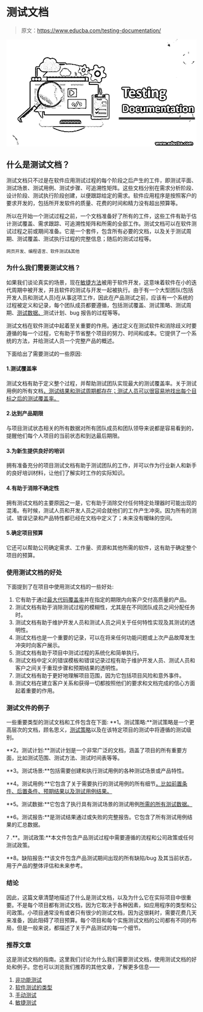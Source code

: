 # 测试文档

> 原文：<https://www.educba.com/testing-documentation/>

![Testing Documentation](img/9d79c18a968a34936690a925586ad036.png)



## 什么是测试文档？

测试文档只不过是在软件应用测试过程的每个阶段之后产生的工件，即测试平面、测试场景、测试用例、测试步骤、可追溯性矩阵。这些文档分别在需求分析阶段、设计阶段、测试执行阶段创建，以便跟踪给定的需求。软件应用程序是按照客户的要求开发的，包括所开发软件的质量、花费的时间和精力没有超出预算等。

所以在开始一个测试过程之前，一个文档准备好了所有的工件，这些工件有助于估计测试覆盖、需求跟踪、可追溯性矩阵和所需的全部工作。测试文档可以在软件测试过程之前或期间准备。它是一个套件，包含所有必要的文档，以及关于测试周期、测试覆盖、测试执行过程的完整信息；随后的测试过程等。

<small>网页开发、编程语言、软件测试&其他</small>

### 为什么我们需要测试文档？

如果我们谈论真实的场景，现在[敏捷方法](https://www.educba.com/agile-methodology-in-project-management/)被用于软件开发，这意味着软件在小的迭代周期中被开发，并且软件的测试与开发一起被执行。由于有一个大型团队(包括开发人员和测试人员)在从事这项工作，因此在产品测试之前，应该有一个系统的过程被定义和记录，每个团队成员都要遵循，包括测试覆盖、测试策略、测试周期、[测试数据、](https://www.educba.com/test-data-generation-rules-advantages/)测试计划、bug 报告的过程等等。

测试文档在软件测试中起着至关重要的作用。通过定义在测试软件和消除歧义时要遵循的每一个过程，它有助于节省整个项目的努力、时间和成本。它提供了一个系统的方法，并给测试人员一个完整产品的概述。

下面给出了需要测试的一些原因:

#### 1.测试覆盖率

测试文档有助于定义整个过程，并帮助测试团队实现最大的测试覆盖率。关于测试用例的所有文档[，测试结果和测试周期都存在；测试人员可以很容易地找出每个目标之后的测试覆盖率。](https://www.educba.com/what-is-test-case/)

#### 2.达到产品期限

与项目测试状态相关的所有数据对所有团队成员和团队领导来说都是容易看到的，提醒他们每个人项目的当前状态和到达最后期限。

#### 3.为新生提供良好的培训

拥有准备充分的项目测试文档有助于测试团队的工作，并可以作为行业新人和新手的良好培训材料，让他们了解实时工作的实际知识。

#### 4.有助于消除不确定性

拥有测试文档的主要原因之一是，它有助于消除交付任何特定处理器时可能出现的混淆。有时候，测试人员和开发人员之间会就他们的工作产生冲突。因为所有的测试、错误记录和产品特性都已经在文档中定义了；未来没有暧昧的空间。

#### 5.确定项目预算

它还可以帮助公司确定需求、工作量、资源和其他所需的软件，这有助于确定整个项目的预算。

### 使用测试文档的好处

下面提到了在项目中使用测试文档的一些好处:

1.  它有助于通过[最大代码覆盖率](https://www.educba.com/code-coverage-tools/)并在指定的期限内向客户交付高质量的产品。
2.  测试文档有助于消除测试过程的模糊性，尤其是在不同团队成员之间分配任务时。
3.  测试文档有助于维护开发人员和测试人员之间关于任何特性实现及其测试的透明性。
4.  测试文档也是一个重要的记录，可以在将来任何功能问题或上次产品故障发生冲突时向客户展示。
5.  测试文档有助于项目中测试过程的系统化和简单执行。
6.  测试文档中定义的错误模板和错误记录过程有助于维护开发人员、测试人员和客户之间关于重现步骤和预期结果的透明性。
7.  测试文档有助于更好地理解项目范围，因为它包括项目风险和意外事件。
8.  测试文档在建立客户关系和获得一切都按照他们的要求和文档完成的信心方面起着重要的作用。

### 测试文件的例子

一些重要类型的测试文档和工件包含在下面:
**1。测试策略:**测试策略是一个更高层次的文档，顾名思义，[测试策略](https://www.educba.com/test-strategy/)以及在该特定项目的测试中将遵循的测试级别。

**2。测试计划:**测试计划是一个非常广泛的文档，涵盖了项目的所有重要方面，比如测试范围、测试方法、测试时间表等等。

**3。测试场景:**包括需要创建和执行测试用例的各种测试场景或产品特性。

**4。测试用例:**它包含了关于需要执行的测试用例的所有细节[，比如前置条件、后置条件、预期结果以及测试用例结果。](https://www.educba.com/test-cases-vs-test-scenario/)

**5。测试数据:**它包含了执行具有测试场景的测试用例[所需的所有测试数据。](https://www.educba.com/what-is-test-scenario/)

**6。测试报告:**是测试结果通过或失败的完整报告。它包含了所有测试用例结果的汇总数据。

7 .**。测试政策:**本文件包含产品测试过程中需要遵循的流程和公司政策或任何测试政策。

**8。缺陷报告:**该文件包含产品测试期间出现的所有缺陷/bug 及其当前状态，用于产品的整体评估和未来参考。

### 结论

因此，这篇文章清楚地描述了什么是测试文档，以及为什么它在实际项目中很重要。不是每个项目都有测试文档，因为它取决于各种因素，如应用程序的类型和公司政策。小项目通常没有或者只有很少的测试文档，因为这很耗时，需要花费几天来准备，因此阻碍了项目预算。每个项目和每个实施测试文档的公司都有不同的布局，但是一般来说，都描述了关于产品测试的每一个细节。

### 推荐文章

这是测试文档的指南。这里我们讨论为什么我们需要测试文档，使用测试文档的好处和例子。您也可以浏览我们推荐的其他文章，了解更多信息——

1.  [非功能测试](https://www.educba.com/non-functional-testing/)
2.  [软件测试的类型](https://www.educba.com/types-of-software-testing/)
3.  [手动测试](https://www.educba.com/manual-testing/)
4.  [敏捷测试](https://www.educba.com/agile-testing/)





